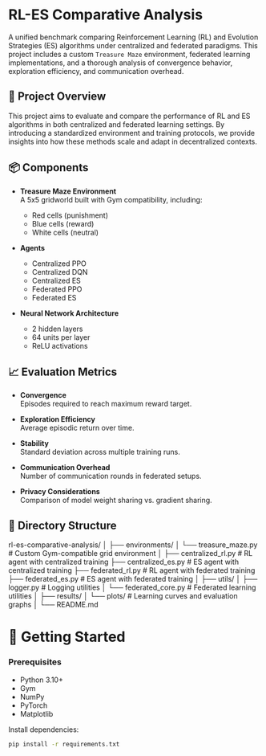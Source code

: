 # RL-ES Comparative Analysis

A unified benchmark comparing Reinforcement Learning (RL) and Evolution Strategies (ES) algorithms under centralized and federated paradigms. This project includes a custom `Treasure Maze` environment, federated learning implementations, and a thorough analysis of convergence behavior, exploration efficiency, and communication overhead.

## 🧠 Project Overview

This project aims to evaluate and compare the performance of RL and ES algorithms in both centralized and federated learning settings. By introducing a standardized environment and training protocols, we provide insights into how these methods scale and adapt in decentralized contexts.

## 📦 Components

- **Treasure Maze Environment**  
  A 5x5 gridworld built with Gym compatibility, including:
  - Red cells (punishment)
  - Blue cells (reward)
  - White cells (neutral)

- **Agents**
  - Centralized PPO
  - Centralized DQN
  - Centralized ES
  - Federated PPO
  - Federated ES

- **Neural Network Architecture**
  - 2 hidden layers
  - 64 units per layer
  - ReLU activations

## 📈 Evaluation Metrics

- **Convergence**  
  Episodes required to reach maximum reward target.

- **Exploration Efficiency**  
  Average episodic return over time.

- **Stability**  
  Standard deviation across multiple training runs.

- **Communication Overhead**  
  Number of communication rounds in federated setups.

- **Privacy Considerations**  
  Comparison of model weight sharing vs. gradient sharing.

## 📁 Directory Structure
rl-es-comparative-analysis/
│
├── environments/
│ └── treasure_maze.py # Custom Gym-compatible grid environment
│
├── centralized_rl.py # RL agent with centralized training
├── centralized_es.py # ES agent with centralized training
├── federated_rl.py # RL agent with federated training
├── federated_es.py # ES agent with federated training
│
├── utils/
│ ├── logger.py # Logging utilities
│ └── federated_core.py # Federated learning utilities
│
├── results/
│ └── plots/ # Learning curves and evaluation graphs
│
└── README.md

# 🚀 Getting Started

### Prerequisites

- Python 3.10+
- Gym
- NumPy
- PyTorch
- Matplotlib

Install dependencies:
```bash
pip install -r requirements.txt
```